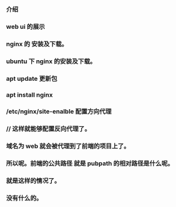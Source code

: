 ### 介绍

### web ui 的展示

### nginx 的 安装及下载。

### ubuntu 下 nginx 的安装及下载。

### apt update 更新包

### apt install nginx

### /etc/nginx/site-enalble 配置方向代理

### // 这样就能够配置反向代理了。

### 域名为 web 就会被代理到了前端的项目上了。

### 所以呢。前端的公共路径 就是 pubpath 的相对路径是什么呢。

### 就是这样的情况了。

### 没有什么的。
